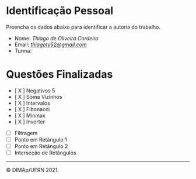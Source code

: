 ﻿# Identificação Pessoal

Preencha os dados abaixo para identificar a autoria do trabalho.

- Nome: *Thiago de Oliveira Cordeiro*
- Email: *thiagoty52@gmail.com*
- Turma: *<insira sua turma aqui>*

# Questões Finalizadas

- [ X ] Negativos 5
- [ X ] Soma Vizinhos
- [ X ] Intervalos
- [ X ] Fibonacci
- [ X ] Minmax
- [ X ] Inverter
- [ ] Filtragem
- [ ] Ponto em Retângulo 1
- [ ] Ponto em Retângulo 2
- [ ] Interseção de Retângulos

--------
&copy; DIMAp/UFRN 2021.
